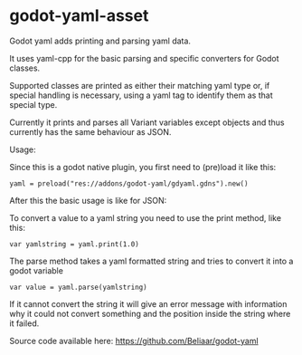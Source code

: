 # godot-yaml-asset
Godot yaml adds printing and parsing yaml data.

It uses yaml-cpp for the basic parsing and specific converters for Godot classes.

Supported classes are printed as either their matching yaml type or, if special handling is necessary, using a yaml tag to identify them as that special type.

Currently it prints and parses all Variant variables except objects and thus currently has the same behaviour as JSON.

Usage:

Since this is a godot native plugin, you first need to (pre)load it like this:

```
yaml = preload("res://addons/godot-yaml/gdyaml.gdns").new()
```

After this the basic usage is like for JSON:

To convert a value to a yaml string you need to use the print method, like this:

```
var yamlstring = yaml.print(1.0)
```

The parse method takes a yaml formatted string and tries to convert it into a godot variable

```
var value = yaml.parse(yamlstring)
```

If it cannot convert the string it will give an error message with information why it could not convert something and the position inside the string where it failed.

Source code available here: https://github.com/Beliaar/godot-yaml
